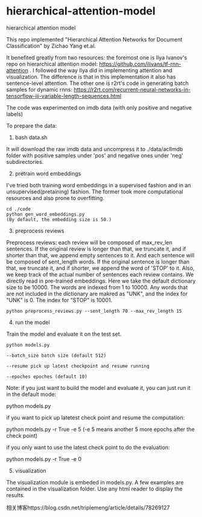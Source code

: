 # hierarchical-attention-model
hierarchical attention model

This repo implemented "Hierarchical Attention Networks for Document Classification" by Zichao Yang et.al. 

It benefited greatly from two resources: the foremost one is Ilya Ivanov's repo on hierarchical attention model: https://github.com/ilivans/tf-rnn-attention .  I followed the way Ilya did in implementing attention and visualization. The difference is that in this implementation it also has sentence-level attention. The other one is r2rt's code in generating batch samples for dynamic rnns: https://r2rt.com/recurrent-neural-networks-in-tensorflow-iii-variable-length-sequences.html

The code was experimented on imdb data (with only positive and negative labels) 

To prepare the data:

1. bash data.sh

It will download the raw imdb data and uncompress it to ./data/aclImdb folder with positive samples under 'pos' and negative ones under 'neg' subdirectories. 

2. pretrain word embeddings

I've tried both training word embeddings in a supervised fashion and in an unsupervised(pretaining) fashion. The former took more computational resources and also prone to overfitting. 

    cd ./code
    python gen_word_embeddings.py
    (By default, the embedding size is 50.)

3. preprocess reviews

Preprocess reviews: each review will be composed of max_rev_len sentences. If the original review is longer than that, we truncate it, and if shorter than that, we append empty sentences to it. And each sentence will be composed of sent_length words. If the original sentence is longer than that, we truncate it, and if shorter, we append the word of 'STOP' to it. Also, we keep track of the actual number of sentences each review contains.
We directly read in pre-trained embeddings. Here we take the default dictionary size to be 10000. The words are indexed from 1 to 10000.
Any words that are not included in the dictionary are makred as "UNK", and the index for "UNK" is 0. The index for "STOP" is 10001.

    python preprocess_reviews.py --sent_length 70 --max_rev_length 15

4. run the model

Train the model and evaluate it on the test set.
    
    python models.py

    --batch_size batch size (default 512)

    --resume pick up latest checkpoint and resume running

    --epoches epoches (default 10)

Note:
   if you just want to build the model and evaluate it, you can just run it in the default mode:
   
   python models.py

   if you want to pick up latetest check point and resume the computation:
   
   python models.py -r True -e 5
   (-e 5 means another 5 more epochs after the check point)

   if you only want to use the latest check point to do the evaluation:
   
   python models.py -r True -e 0

5. visualization

The visualization module is embeded in models.py. A few examples are contained in the visualization folder. Use any html reader to display the results.

相关博客https://blog.csdn.net/triplemeng/article/details/78269127
